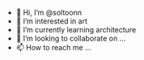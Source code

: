 - 👋 Hi, I’m @soltoonn
- 👀 I’m interested in art
- 🌱 I’m currently learning architecture
- 💞️ I’m looking to collaborate on ...
- 📫 How to reach me ...

<!---
soltoonn/soltoonn is a ✨ special ✨ repository because its `README.md` (this file) appears on your GitHub profile.
You can click the Preview link to take a look at your changes.
--->
